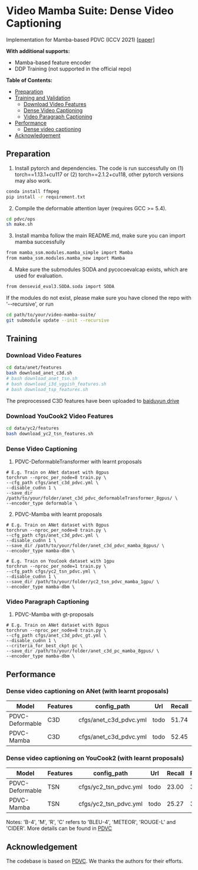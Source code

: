 # Video Mamba Suite: Dense Video Captioning

Implementation for Mamba-based PDVC (ICCV 2021) 
[[paper]](https://arxiv.org/abs/2108.07781)

**With additional supports:**
* Mamba-based feature encoder
* DDP Training (not supported in the official repo)

**Table of Contents:**
* [Preparation](#preparation)
* [Training and Validation](#training-and-validation)
  + [Download Video Features](#download-video-features)
  + [Dense Video Captioning](#dense-video-captioning)
  + [Video Paragraph Captioning](#video-paragraph-captioning)
* [Performance](#performance)
  + [Dense video captioning](#dense-video-captioning)
* [Acknowledgement](#acknowledgement)


## Preparation
1. Install pytorch and dependencies. The code is run successfully on (1) torch==1.13.1+cu117 or (2) torch==2.1.2+cu118, other pytorch versions may also work. 
```bash
conda install ffmpeg
pip install -r requirement.txt
```

2. Compile the deformable attention layer (requires GCC >= 5.4). 
```bash
cd pdvc/ops
sh make.sh
```

3. Install mamba follow the main README.md, make sure you can import mamba successfully
```bash
from mamba_ssm.modules.mamba_simple import Mamba
from mamba_ssm.modules.mamba_new import Mamba 
```

4. Make sure the submodules SODA and pycocoevalcap exists, which are used for evaluation.
```bash
from densevid_eval3.SODA.soda import SODA
```
If the modules do not exist, please make sure you have cloned the repo with '--recursive', or run
```bash
cd path/to/your/video-mamba-suite/
git submodule update --init --recursive
```


## Training 

### Download Video Features

```bash
cd data/anet/features
bash download_anet_c3d.sh
# bash download_anet_tsn.sh
# bash download_i3d_vggish_features.sh
# bash download_tsp_features.sh
```


The preprocessed C3D features have been uploaded to [baiduyun drive](https://pan.baidu.com/s/1Ehvq1jNiJrhgA00mOG25zQ?pwd=fk2p)

### Download YouCook2 Video Features
```bash
cd data/yc2/features
bash download_yc2_tsn_features.sh
```


### Dense Video Captioning
1. PDVC-DeformableTransformer with learnt proposals
```
# E.g. Train on ANet dataset with 8gpus
torchrun --nproc_per_node=8 train.py \
--cfg_path cfgs/anet_c3d_pdvc.yml \ 
--disable_cudnn 1 \
--save_dir /path/to/your/folder/anet_c3d_pdvc_deformableTransformer_8gpus/ \
--encoder_type deformable \ 
```

2. PDVC-Mamba with learnt proposals

```
# E.g. Train on ANet dataset with 8gpus
torchrun --nproc_per_node=8 train.py \
--cfg_path cfgs/anet_c3d_pdvc.yml \ 
--disable_cudnn 1 \
--save_dir /path/to/your/folder/anet_c3d_pdvc_mamba_8gpus/ \
--encoder_type mamba-dbm \ 

```

```
# E.g. Train on YouCook dataset with 1gpu
torchrun --nproc_per_node=1 train.py \
--cfg_path cfgs/yc2_tsn_pdvc.yml \ 
--disable_cudnn 1 \
--save_dir /path/to/your/folder/yc2_tsn_pdvc_mamba_1gpu/ \
--encoder_type mamba-dbm \ 

```


### Video Paragraph Captioning
1. PDVC-Mamba with gt-proposals

```
# E.g. Train on ANet dataset with 8gpus
torchrun --nproc_per_node=8 train.py \
--cfg_path cfgs/anet_c3d_pdvc_gt.yml \ 
--disable_cudnn 1 \
--criteria_for_best_ckpt pc \
--save_dir /path/to/your/folder/anet_c3d_pc_mamba_8gpus/ \
--encoder_type mamba-dbm \ 
```

## Performance
### Dense video captioning on ANet (with learnt proposals)

|  Model | Features | config_path |   Url   | Recall | Precision |    B-4   | M | R |  C | SODA |
|  ----  |  ----    |   ----  |  ----  |  ----   |  ----  |   ----  |  ----  |  ----  |  ----  | ---- |
| PDVC-Deformable   | C3D  | cfgs/anet_c3d_pdvc.yml |  todo |  51.74   |  56.11  | 1.75  |  6.73  |  14.73  | 26.07  |  5.47  |
| PDVC-Mamba   | C3D  | cfgs/anet_c3d_pdvc.yml | todo  |  52.45   |  56.33  | 1.76 |  7.16 | 14.83 | 26.77 |   5.27  |   


### Dense video captioning on YouCook2 (with learnt proposals)
|  Model | Features | config_path |   Url   | Recall | Precision |    B-4   | M | R |  C | SODA |
|  ----  |  ----    |   ----  |  ----  |  ----   |  ----  |   ----  |  ----  |  ----  |  ----  | ---- |
| PDVC-Deformable   | TSN  | cfgs/yc2_tsn_pdvc.yml |  todo |  23.00  |  31.12  | 0.73  |  4.25  |  9.31  | 20.48  |  4.02  |
| PDVC-Mamba   | TSN  | cfgs/yc2_tsn_pdvc.yml | todo  |  25.27   |  32.41  | 0.86 |  4.44 | 9.62 | 21.90 |  4.32  |


Notes:
'B-4', 'M', 'R', 'C' refers to 'BLEU-4', 'METEOR', 'ROUGE-L' and 'CIDER'. More details can be found in [PDVC](https://github.com/ttengwang/PDVC/tree/main)

## Acknowledgement

The codebase is based on [PDVC](https://github.com/ttengwang/PDVC/tree/main).
We thanks the authors for their efforts.

